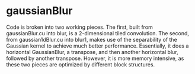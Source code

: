 # gaussianBlur

Code is broken into two working pieces. The first, built from gaussianBlur.cu into blur, is a 2-dimensional tiled convolution. The second, from gaussian1dBlur.cu into blur1, makes use of the separability of the Gaussian kernel to achieve much better performance. Essentially, it does a horizontal GaussianBlur, a transpose, and then another horizontal blur, followed by another transpose. However, it is more memory intensive, as these two pieces are optimized by different block structures. 

